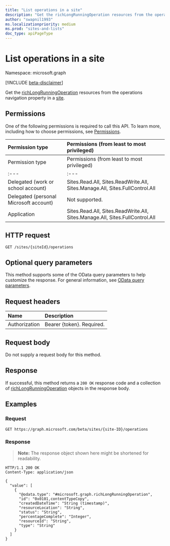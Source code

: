 ```yaml
---
title: "List operations in a site"
description: "Get the richLongRunningOperation resources from the operations navigation property in a site."
author: "swapnil1993"
ms.localizationpriority: medium
ms.prod: "sites-and-lists"
doc_type: apiPageType
---
```


# List operations in a site
Namespace: microsoft.graph

[!INCLUDE [beta-disclaimer](../../includes/beta-disclaimer.md)]

Get the [richLongRunningOperation](../resources/richlongrunningoperation.md) resources from the operations navigation property in a [site](../resources/site.md).

## Permissions
One of the following permissions is required to call this API. To learn more, including how to choose permissions, see [Permissions](/graph/permissions-reference).

|Permission type|Permissions (from least to most privileged)|
|:---|:---|
|Permission type|Permissions (from least to most privileged)|
|:---|:---|
|Delegated (work or school account)|Sites.Read.All, Sites.ReadWrite.All, Sites.Manage.All, Sites.FullControl.All|
|Delegated (personal Microsoft account)|Not supported.|
|Application|Sites.Read.All, Sites.ReadWrite.All, Sites.Manage.All, Sites.FullControl.All|

## HTTP request

<!-- {
  "blockType": "ignored"
}
-->
``` http
GET /sites/{siteId}/operations
```

## Optional query parameters
This method supports some of the OData query parameters to help customize the response. For general information, see [OData query parameters](/graph/query-parameters).

## Request headers
|Name|Description|
|:---|:---|
|Authorization|Bearer {token}. Required.|

## Request body
Do not supply a request body for this method.

## Response

If successful, this method returns a `200 OK` response code and a collection of [richLongRunningOperation](../resources/richlongrunningoperation.md) objects in the response body.

## Examples

### Request
<!-- {
  "blockType": "request",
  "name": "list_richlongrunningoperation"
}
-->
``` http
GET https://graph.microsoft.com/beta/sites/{site-ID}/operations
```


### Response
>**Note:** The response object shown here might be shortened for readability.
<!-- {
  "blockType": "response",
  "truncated": true,
  "@odata.type": "Collection(microsoft.graph.richLongRunningOperation)"
}
-->
``` http
HTTP/1.1 200 OK
Content-Type: application/json

{
  "value": [
    {
      "@odata.type": "#microsoft.graph.richLongRunningOperation",
      "id": "0x0101,contentTypeCopy",
      "createdDateTime": "String (timestamp)",
      "resourceLocation": "String",
      "status": "String",
      "percentageComplete": "Integer",
      "resourceId": "String",
      "type": "String"
    }
  ]
}
```

